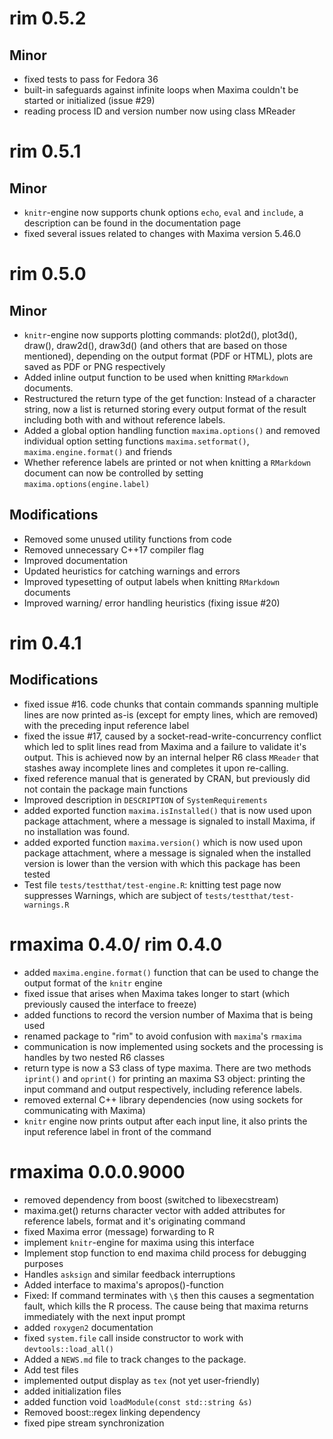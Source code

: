 # rim 0.5.2
## Minor
- fixed tests to pass for Fedora 36
- built-in safeguards against infinite loops when Maxima couldn't be started or initialized (issue #29)
- reading process ID and version number now using class MReader

# rim 0.5.1
## Minor
- `knitr`-engine now supports chunk options `echo`, `eval` and `include`, a description can be found in the documentation page
- fixed several issues related to changes with Maxima version 5.46.0

# rim 0.5.0
## Minor
- `knitr`-engine now supports plotting commands: plot2d(), plot3d(), draw(), draw2d(), draw3d() (and others that are based on those mentioned), depending on the output format (PDF or HTML), plots are saved as PDF or PNG respectively
- Added inline output function to be used when knitting `RMarkdown` documents.
- Restructured the return type of the get function: Instead of a character string, now a list is returned storing every output format of the result including both with and without reference labels.
- Added a global option handling function `maxima.options()` and removed individual option setting functions `maxima.setformat()`, `maxima.engine.format()` and friends
- Whether reference labels are printed or not when knitting a `RMarkdown` document can now be controlled by setting `maxima.options(engine.label)`

## Modifications
- Removed some unused utility functions from code
- Removed unnecessary C++17 compiler flag
- Improved documentation
- Updated heuristics for catching warnings and errors
- Improved typesetting of output labels when knitting `RMarkdown` documents 
- Improved warning/ error handling heuristics (fixing issue #20)

# rim 0.4.1
## Modifications
- fixed issue #16. code chunks that contain commands spanning multiple lines are now printed as-is (except for empty lines, which are removed) with the preceding input reference label 
- fixed the issue #17, caused by a socket-read-write-concurrency conflict which led to split lines read from Maxima and a failure to validate it's output. This is achieved now by an internal helper R6 class `MReader` that stashes away incomplete lines and completes it upon re-calling.
- fixed reference manual that is generated by CRAN, but previously did not contain the package main functions
- Improved description in `DESCRIPTION` of `SystemRequirements`
- added exported function `maxima.isInstalled()` that is now used upon package attachment, where a message is signaled to install Maxima, if no installation was found.
- added exported function `maxima.version()` which is now used upon package attachment, where a message is signaled when the installed version is lower than the version with which this package has been tested
- Test file `tests/testthat/test-engine.R`: knitting test page now suppresses Warnings, which are subject of `tests/testthat/test-warnings.R` 

# rmaxima 0.4.0/ rim 0.4.0
- added `maxima.engine.format()` function that can be used to change the output format of the `knitr` engine
- fixed issue that arises when Maxima takes longer to start (which previously caused the interface to freeze)
- added functions to record the version number of Maxima that is being used
- renamed package to "rim" to avoid confusion with `maxima`'s `rmaxima`
- communication is now implemented using sockets and the processing is handles by two nested R6 classes
- return type is now a S3 class of type maxima. There are two methods `iprint()` and `oprint()` for printing an maxima S3 object: printing the input command and output respectively, including reference labels. 
- removed external C++ library dependencies (now using sockets for communicating with Maxima)
- `knitr` engine now prints output after each input line, it also prints the input reference label in front of the command

# rmaxima 0.0.0.9000

- removed dependency from boost (switched to libexecstream)
- maxima.get() returns character vector with added attributes for reference labels, format and it's originating command
- fixed Maxima error (message) forwarding to R
- implement `knitr`-engine for maxima using this interface
- Implement stop function to end maxima child process for debugging purposes
- Handles `asksign` and similar feedback interruptions
- Added interface to maxima's apropos()-function
- Fixed: If command terminates with `\$` then this causes a segmentation fault, which kills the R process. The cause being that maxima returns immediately with the next input prompt
- added `roxygen2` documentation
- fixed `system.file` call inside constructor to work with `devtools::load_all()`
- Added a `NEWS.md` file to track changes to the package.
- Add test files
- implemented output display as `tex` (not yet user-friendly)
- added initialization files
- added function void `loadModule(const std::string &s)`
- Removed boost::regex linking dependency
- fixed pipe stream synchronization
